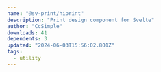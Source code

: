 ```yaml
---
name: "@sv-print/hiprint"
description: "Print design component for Svelte"
author: "CcSimple"
downloads: 41
dependents: 3
updated: "2024-06-03T15:56:02.801Z"
tags: 
  - utility
---
```

